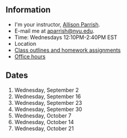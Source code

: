 ## Information

* I'm your instructor, [Allison Parrish](http://www.decontextualize.com/).
* E-mail me at [aparrish@nyu.edu](mailto:aparrish@nyu.edu).
* Time: Wednesdays 12:10PM-2:40PM EST
* Location
* [Class outlines and homework assignments](https://github.com/ITPNYU/ICM-2019-Code/wiki/Homework-Allison)
* [Office hours](http://help.itp.nyu.edu/in-person/office-hours/)

## Dates

1. Wednesday, September 2
2. Wednesday, September 16
3. Wednesday, September 23
4. Wednesday, September 30
5. Wednesday, October 7
6. Wednesday, October 14
7. Wednesday, October 21
